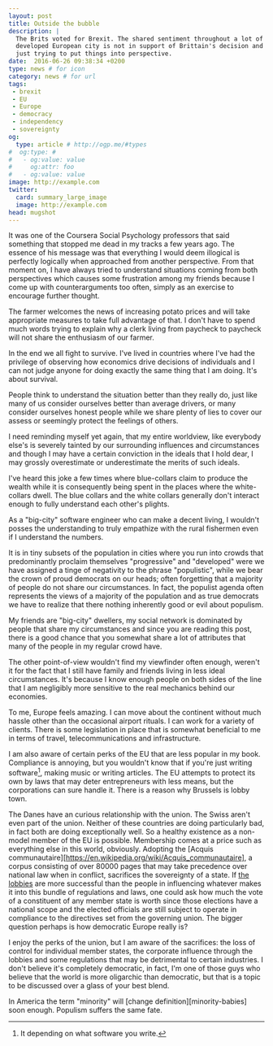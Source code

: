 ```yaml
---
layout: post
title: Outside the bubble
description: |
  The Brits voted for Brexit. The shared sentiment throughout a lot of
  developed European city is not in support of Brittain's decision and I'm
  just trying to put things into perspective.
date:  2016-06-26 09:38:34 +0200
type: news # for icon
category: news # for url
tags:
 - brexit
 - EU
 - Europe
 - democracy
 - independency
 - sovereignty
og:
  type: article # http://ogp.me/#types
#  og:type: # 
#   - og:value: value
#     og:attr: foo
#   - og:value: value
image: http://example.com
twitter:
  card: summary_large_image
  image: http://example.com
head: mugshot
---
```

It was one of the Coursera Social Psychology professors that said something
that stopped me dead in my tracks a few years ago. The essence of his message
was that everything I would deem illogical is perfectly logically when
approached from another perspective. From that moment on, I have always tried
to understand situations coming from both perspectives which causes some
frustration among my friends because I come up with counterarguments too often,
simply as an exercise to encourage further thought.

The farmer welcomes the news of increasing potato prices and will take
appropriate measures to take full advantage of that. I don't have to spend much
words trying to explain why a clerk living from paycheck to paycheck will not
share the enthusiasm of our farmer.

In the end we all fight to survive. I've lived in countries where I've had the
privilege of observing how economics drive decisions of individuals and I can
not judge anyone for doing exactly the same thing that I am doing. It's about
survival.

People think to understand the situation better than they really do, just like
many of us consider ourselves better than average drivers, or many consider
ourselves honest people while we share plenty of lies to cover our assess or
seemingly protect the feelings of others.

I need reminding myself yet again, that my entire worldview, like everybody
else's is severely tainted by our surrounding influences and circumstances and
though I may have a certain conviction in the ideals that I hold dear, I may
grossly overestimate or underestimate the merits of such ideals.


I've heard this joke a few times where blue-collars claim to produce the
wealth while it is consequently being spent in the places where the
white-collars dwell. The blue collars and the white collars generally don't
interact enough to fully understand each other's plights.

As a "big-city" software engineer who can make a decent living, I wouldn't
posses the understanding to truly empathize with the rural fishermen even if I
understand the numbers.

<!--
Sometimes we should look at the [data][http://www.theguardian.com/politics/ng-interactive/2016/jun/23/eu-referendum-live-results-and-analysis]
to try to understand what is happening.
-->

It is in tiny subsets of the population in cities where you run into crowds
that predominantly proclaim themselves "progressive" and "developed" were we
have assigned a tinge of negativity to the phrase "populistic", while we bear
the crown of proud democrats on our heads; often forgetting that a majority of
people do not share our circumstances. In fact, the populist agenda often
represents the views of a majority of the population and as true democrats we
have to realize that there nothing inherently good or evil about populism.

My friends are "big-city" dwellers, my social network is dominated by people
that share my circumstances and since you are reading this post, there is a
good chance that you somewhat share a lot of attributes that many of the people
in my regular crowd have.

The other point-of-view wouldn't find my viewfinder often enough, weren't it
for the fact that I still have family and friends living in less ideal
circumstances. It's because I know enough people on both sides of the line that
I am negligibly more sensitive to the real mechanics behind our economies.

To me, Europe feels amazing. I can move about the continent without much
hassle other than the occasional airport rituals. I can work for a variety of
clients. There is some legislation in place that is somewhat beneficial to me
in terms of travel, telecommunications and infrastructure.

I am also aware of certain perks of the EU that are less popular in my book.
Compliance is annoying, but you wouldn't know that if you're just writing
software[^q], making music or writing articles. The EU attempts to protect its
own by laws that may deter entrepreneurs with less means, but the corporations
can sure handle it. There is a reason why Brussels is lobby town.

The Danes have an curious relationship with the union. The Swiss aren't even
part of the union. Neither of these countries are doing particularly bad, in
fact both are doing exceptionally well. So a healthy existence as a non-model
member of the EU is possible. Membership comes at a price such as everything
else in this world, obviously. Adopting the [Acquis communautaire][https://en.wikipedia.org/wiki/Acquis_communautaire], a corpus consisting of over 80000 pages that may take
precedence over national law when in conflict, sacrifices the sovereignty of a
state. If [the][power-of-lobbies] [lobbies][eu-lobby] are more successful
than the people in influencing whatever makes it into this bundle of
regulations and laws, one could ask how much the vote of a constituent of
any member state is worth since those elections have a national scope and the
elected officials are still subject to operate in compliance to the directives
set from the governing union. The bigger question perhaps is how democratic
Europe really is?

I enjoy the perks of the union, but I am aware of the sacrifices: the loss of
control for individual member states, the corporate influence through the
lobbies and some regulations that may be detrimental to certain industries.
I don't believe it's completely democratic, in fact, I'm one of those guys who
believe that the world is more oligarchic than democratic, but that is a topic
to be discussed over a glass of your best blend.

[^q]: It depending on what software you write.

In America the term "minority" will [change definition][minority-babies] soon
enough. Populism suffers the same fate.

[bloomberg-minority-babies]: http://www.bloomberg.com/news/articles/2015-06-25/american-babies-are-no-longer-mostly-non-hispanic-white
[eu-lobby]: http://www.transparencyinternational.eu/focus_areas/lobbying-the-eu/?gclid=CJLUj8atxc0CFcSx2wodP-wOJQ
[lobby-facts]: http://lobbyfacts.eu/
[power-of-lobbies]: http://corporateeurope.org/power-lobbies

[^1]: Yesterday I flew from Munich to Amsterdam and noticed that in my row I
was one of the few who had to sit down to allow the gate personnel to gather
residue samples from my hands and bags for drugs or other chemical substances.
It happens all the time so I stopped being bothered about it, but I also am no
longer naive enough to believe they're completely random.
